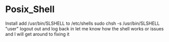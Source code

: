 # Posix_Shell

Install
add /usr/bin/SLSHELL to /etc/shells
sudo chsh -s /usr/bin/SLSHELL "user"
logout out and log back in
let me know how the shell works or issues and I will get around to fixing it
